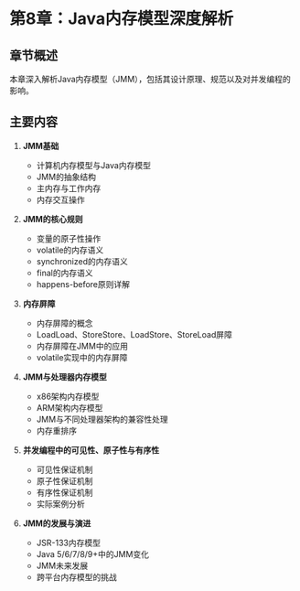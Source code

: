 # 第8章：Java内存模型深度解析

## 章节概述
本章深入解析Java内存模型（JMM），包括其设计原理、规范以及对并发编程的影响。

## 主要内容
1. **JMM基础**
   - 计算机内存模型与Java内存模型
   - JMM的抽象结构
   - 主内存与工作内存
   - 内存交互操作

2. **JMM的核心规则**
   - 变量的原子性操作
   - volatile的内存语义
   - synchronized的内存语义
   - final的内存语义
   - happens-before原则详解

3. **内存屏障**
   - 内存屏障的概念
   - LoadLoad、StoreStore、LoadStore、StoreLoad屏障
   - 内存屏障在JMM中的应用
   - volatile实现中的内存屏障

4. **JMM与处理器内存模型**
   - x86架构内存模型
   - ARM架构内存模型
   - JMM与不同处理器架构的兼容性处理
   - 内存重排序

5. **并发编程中的可见性、原子性与有序性**
   - 可见性保证机制
   - 原子性保证机制
   - 有序性保证机制
   - 实际案例分析

6. **JMM的发展与演进**
   - JSR-133内存模型
   - Java 5/6/7/8/9+中的JMM变化
   - JMM未来发展
   - 跨平台内存模型的挑战 